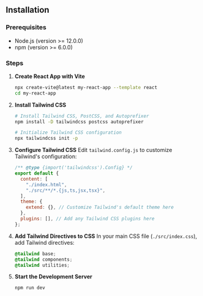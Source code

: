 ## Installation

### Prerequisites
- Node.js (version >= 12.0.0)
- npm (version >= 6.0.0)

### Steps

1. **Create React App with Vite**
   ```bash
   npx create-vite@latest my-react-app --template react
   cd my-react-app
   ```

2. **Install Tailwind CSS**
   ```bash
   # Install Tailwind CSS, PostCSS, and Autoprefixer
   npm install -D tailwindcss postcss autoprefixer

   # Initialize Tailwind CSS configuration
   npx tailwindcss init -p
   ```

3. **Configure Tailwind CSS**
   Edit `tailwind.config.js` to customize Tailwind's configuration:
   ```javascript
   /** @type {import('tailwindcss').Config} */
   export default {
     content: [
       "./index.html",
       "./src/**/*.{js,ts,jsx,tsx}",
     ],
     theme: {
       extend: {}, // Customize Tailwind's default theme here
     },
     plugins: [], // Add any Tailwind CSS plugins here
   };
   ```

4. **Add Tailwind Directives to CSS**
   In your main CSS file (`./src/index.css`), add Tailwind directives:
   ```css
   @tailwind base;
   @tailwind components;
   @tailwind utilities;
   ```

5. **Start the Development Server**
   ```bash
   npm run dev
   ```
